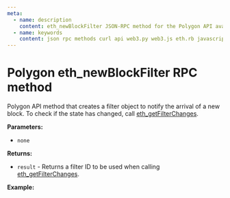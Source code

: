 ```yaml
---
meta:
  - name: description
    content: eth_newBlockFilter JSON-RPC method for the Polygon API available with examples in web3.js, web3.py, eth.rb, and cURL.
  - name: keywords
    content: json rpc methods curl api web3.py web3.js eth.rb javascript python ruby polygon
---
```


# Polygon eth_newBlockFilter RPC method

Polygon API method that creates a filter object to notify the arrival of a new block. To check if the state has changed, call [eth_getFilterChanges](/api/polygon/eth_getfilterchanges).

**Parameters:**

- `none`

**Returns:**

- `result` - Returns a filter ID to be used when calling [eth_getFilterChanges](/api/polygon/eth_getfilterchanges).

**Example:**

<CodeSwitcher :languages="{js:'web3.js', py:'web3.py', rb:'eth.rb', cr:'cURL'}">
<template v-slot:js>

```js
// Web3.js does not support this feature. See the Web3.js subscriptions page.
```

</template>
<template v-slot:py>

```py
# The method eth_newBlockFilter does not exist/is not available.
```

</template>
<template v-slot:rb>

```rb
# The method eth_newBlockFilter does not exist/is not available.
```

</template>
<template v-slot:cr>

```sh
# The method eth_newBlockFilter does not exist/is not available.
```

</template>
</CodeSwitcher>
